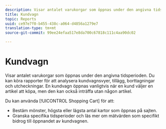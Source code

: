 ```yaml
---
description: Visar antalet varukorgar som öppnas under den angivna tidsperioden. Du kan köra rapporter för att analysera kundvagnsvyer, tillägg, borttagningar och utcheckningar. En kundvagn öppnas vanligtvis när en kund väljer en artikel att köpa, men den kan också inträffa utan någon artikel.
title: Kundvagn
topic: Reports
uuid: ce97e7f0-b455-438c-a064-d4856a1279e7
translation-type: tm+mt
source-git-commit: 99ee24efaa517e8da700c67818c111c4aa90dc02

---
```



# Kundvagn

Visar antalet varukorgar som öppnas under den angivna tidsperioden. Du kan köra rapporter för att analysera kundvagnsvyer, tillägg, borttagningar och utcheckningar. En kundvagn öppnas vanligtvis när en kund väljer en artikel att köpa, men den kan också inträffa utan någon artikel.

Du kan använda [!UICONTROL Shopping Cart] för att:

* Bestäm mönster, högsta eller lägsta antal kartor som öppnas på sajten.
* Granska specifika tidsperioder och läs mer om mätvärden som specifikt bidrog till öppnandet av kundvagnen.

